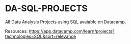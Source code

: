 # DA-SQL-PROJECTS
All Data Analysis Projects using SQL avaiable on Datacamp. 

Resources: https://app.datacamp.com/learn/projects?technologies=SQL&sort=relevance

